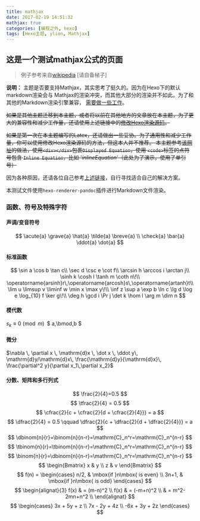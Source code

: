 ```yaml
---
title: mathjax
date: 2017-02-19 14:51:32
mathjax: true
categories: [编程之外, hexo]
tags: [Hexo主题, ylion, Mathjax]
---
```


## 这是一个测试mathjax公式的页面

> 例子参考来自[wikipedia](https://zh.wikipedia.org/wiki/Help:%E6%95%B0%E5%AD%A6%E5%85%AC%E5%BC%8F) [请自备梯子]

**说明：** 主题是否要支持Mathjax，其实思考了挺久的。因为在Hexo下的默认markdown渲染会与
Mathjax的渲染冲突，而其他大部分的渲染并不如此。为了和其他的Markdown渲染引擎兼容，
[需要做一些工作](http://shomy.top/2016/10/22/hexo-markdown-mathjax/)。

~~如果是其他主题迁移到本主题，或者将以前在其他地方的文章放在本主题，为了更大的兼容性和减少工作量，还请使用上述链接中的[修改Hexo渲染源码](http://shomy.top/2016/10/22/hexo-markdown-mathjax/#修改hexo渲染源码)。~~

~~如果是第一次在本主题编写的Latex，还请做出一些妥协。为了通用性和减少工作量，你可以使用修改Hexo渲染源码的方法，但这本人并不推荐。
本主题参考[该网址](http://gohugo.io/tutorials/mathjax/)的做法，使用`<div></div>`包裹`Displayed Equation`，使用
`<code>`标签的点符号包含 `Inline Equation`，比如 '$inline Equation$'（此处为了演示，使用了单引号）~~

因为各种原因，还请各位自己参考[上述链接](http://shomy.top/2016/10/22/hexo-markdown-mathjax/)，自行寻找适合自己的解决方案。

本测试文件使用`hexo-renderer-pandoc`插件进行Markdown文件渲染。



### 函数、符号及特殊字符

#### 声调/变音符号


$$
\acute{a} \grave{a} \hat{a} \tilde{a} \breve{a}
\\
\check{a} \bar{a} \ddot{a} \dot{a}
$$



#### 标准函数


$$
\sin a \cos b \tan c\\
\sec d \csc e \cot f\\
\arcsin h \arccos i \arctan j\\
\sinh k \cosh l \tanh m \coth n\!\\
\operatorname{arsinh}r\,\operatorname{arcosh}s\,\operatorname{artanh}t\\
\lim u \limsup v \liminf w \min x \max y\!\\
\inf z \sup a \exp b \ln c \lg d \log e \log_{10} f \ker g\!\\
\deg h \gcd i \Pr j \det k \hom l \arg m \dim n
$$


#### 模代数

$s_k \equiv 0 \pmod{m}$` `$ a\,\bmod\,b $

#### 微分
$\nabla \, \partial x \, \mathrm{d}x \, \dot x \, \ddot y\, \mathrm{d}y/\mathrm{d}x\, \frac{\mathrm{d}y}{\mathrm{d}x}\, \frac{\partial^2 y}{\partial x_1\,\partial x_2}$

#### 分数、矩阵和多行列式

$$
\frac{2}{4}=0.5
$$
$$
\tfrac{2}{4} = 0.5
$$
$$
\cfrac{2}{c + \cfrac{2}{d + \cfrac{2}{4}}} = a
$$
$$
\dfrac{2}{4} = 0.5 \qquad \dfrac{2}{c + \dfrac{2}{d + \dfrac{2}{4}}} = a
$$
$$
\dbinom{n}{r}=\binom{n}{n-r}=\mathrm{C}_n^r=\mathrm{C}_n^{n-r}
$$
$$
\tbinom{n}{r}=\tbinom{n}{n-r}=\mathrm{C}_n^r=\mathrm{C}_n^{n-r}
$$
$$
\binom{n}{r}=\dbinom{n}{n-r}=\mathrm{C}_n^r=\mathrm{C}_n^{n-r}
$$
$$
\begin{Bmatrix}
x & y \\
z & v
\end{Bmatrix}
$$
$$
f(n) =
\begin{cases}
n/2,  & \mbox{if }n\mbox{ is even} \\
3n+1, & \mbox{if }n\mbox{ is odd}
\end{cases}
$$
$$
\begin{alignat}{3}
f(x) & = (m-n)^2 \\
f(x) & = (-m+n)^2 \\
& = m^2-2mn+n^2 \\
\end{alignat}
$$
$$
\begin{cases}
3x + 5y +  z \\
7x - 2y + 4z \\
-6x + 3y + 2z
\end{cases}
$$